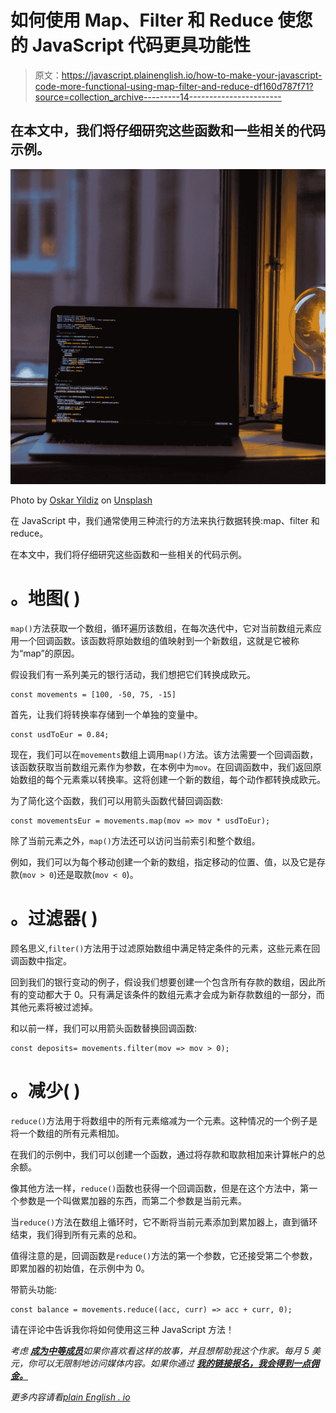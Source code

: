 # 如何使用 Map、Filter 和 Reduce 使您的 JavaScript 代码更具功能性

> 原文：<https://javascript.plainenglish.io/how-to-make-your-javascript-code-more-functional-using-map-filter-and-reduce-df160d787f71?source=collection_archive---------14----------------------->

## 在本文中，我们将仔细研究这些函数和一些相关的代码示例。

![](img/772200f157b761eed01208ddc9b4f8dd.png)

Photo by [Oskar Yildiz](https://unsplash.com/@oskaryil?utm_source=medium&utm_medium=referral) on [Unsplash](https://unsplash.com?utm_source=medium&utm_medium=referral)

在 JavaScript 中，我们通常使用三种流行的方法来执行数据转换:map、filter 和 reduce。

在本文中，我们将仔细研究这些函数和一些相关的代码示例。

# 。地图( )

`map()`方法获取一个数组，循环遍历该数组，在每次迭代中，它对当前数组元素应用一个回调函数。该函数将原始数组的值映射到一个新数组，这就是它被称为“map”的原因。

假设我们有一系列美元的银行活动，我们想把它们转换成欧元。

```
const movements = [100, -50, 75, -15]
```

首先，让我们将转换率存储到一个单独的变量中。

```
const usdToEur = 0.84;
```

现在，我们可以在`movements`数组上调用`map()`方法。该方法需要一个回调函数，该函数获取当前数组元素作为参数，在本例中为`mov`。在回调函数中，我们返回原始数组的每个元素乘以转换率。这将创建一个新的数组，每个动作都转换成欧元。

为了简化这个函数，我们可以用箭头函数代替回调函数:

```
const movementsEur = movements.map(mov => mov * usdToEur);
```

除了当前元素之外，`map()`方法还可以访问当前索引和整个数组。

例如，我们可以为每个移动创建一个新的数组，指定移动的位置、值，以及它是存款(`mov > 0`)还是取款(`mov < 0`)。

# 。过滤器( )

顾名思义,`filter()`方法用于过滤原始数组中满足特定条件的元素，这些元素在回调函数中指定。

回到我们的银行变动的例子，假设我们想要创建一个包含所有存款的数组，因此所有的变动都大于 0。只有满足该条件的数组元素才会成为新存款数组的一部分，而其他元素将被过滤掉。

和以前一样，我们可以用箭头函数替换回调函数:

```
const deposits= movements.filter(mov => mov > 0);
```

# 。减少( )

`reduce()`方法用于将数组中的所有元素缩减为一个元素。这种情况的一个例子是将一个数组的所有元素相加。

在我们的示例中，我们可以创建一个函数，通过将存款和取款相加来计算帐户的总余额。

像其他方法一样，`reduce()`函数也获得一个回调函数，但是在这个方法中，第一个参数是一个叫做累加器的东西，而第二个参数是当前元素。

当`reduce()`方法在数组上循环时，它不断将当前元素添加到累加器上，直到循环结束，我们得到所有元素的总和。

值得注意的是，回调函数是`reduce()`方法的第一个参数，它还接受第二个参数，即累加器的初始值，在示例中为 0。

带箭头功能:

```
const balance = movements.reduce((acc, curr) => acc + curr, 0);
```

请在评论中告诉我你将如何使用这三种 JavaScript 方法！

*考虑* [***成为中等成员***](https://ebelinggianmarco.medium.com/membership)**如果你喜欢看这样的故事，并且想帮助我这个作家。每月 5 美元，你可以无限制地访问媒体内容。如果你通过* [***我的链接报名，我会得到一点佣金。***](https://ebelinggianmarco.medium.com/membership)*

**更多内容请看*[*plain English . io*](http://plainenglish.io/)*